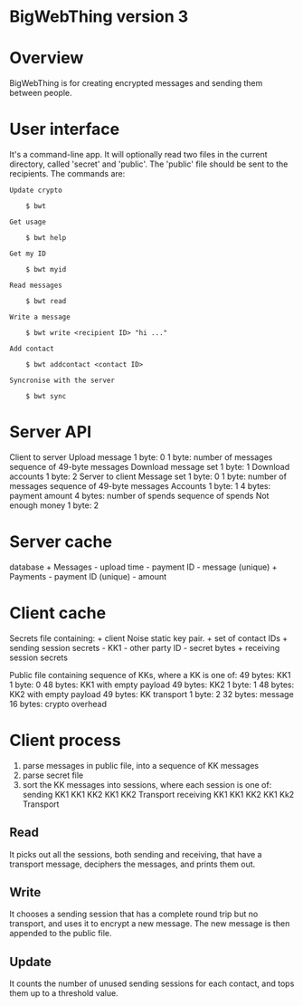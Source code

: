 BigWebThing version 3
=====================

# Overview

BigWebThing is for creating encrypted messages and sending them between people.

# User interface

It's a command-line app. It will optionally read two files in the current directory, called 'secret' and 'public'. The 'public' file should be sent to the recipients. The commands are:

    Update crypto

        $ bwt

    Get usage

        $ bwt help

    Get my ID

        $ bwt myid

    Read messages

        $ bwt read

    Write a message

        $ bwt write <recipient ID> "hi ..."

    Add contact

        $ bwt addcontact <contact ID>

    Syncronise with the server

        $ bwt sync

# Server API

Client to server
	Upload message
		1 byte: 0
		1 byte: number of messages
		sequence of 49-byte messages
	Download message set
		1 byte: 1
	Download accounts
		1 byte: 2
Server to client
	Message set
		1 byte: 0
		1 byte: number of messages
		sequence of 49-byte messages
	Accounts
		1 byte: 1
		4 bytes: payment amount
		4 bytes: number of spends
		sequence of spends
	Not enough money
		1 byte: 2

# Server cache

database
	+ Messages
		- upload time
		- payment ID
		- message (unique)
	+ Payments
		- payment ID (unique)
		- amount

# Client cache

Secrets file containing:
	+ client Noise static key pair.
	+ set of contact IDs
	+ sending session secrets
		- KK1
		- other party ID
		- secret bytes
	+ receiving session secrets

Public file containing sequence of KKs, where a KK is one of:
	49 bytes: KK1
		1 byte: 0
		48 bytes: KK1 with empty payload
	49 bytes: KK2
		1 byte: 1
		48 bytes: KK2 with empty payload
	49 bytes: KK transport
		1 byte: 2
		32 bytes: message
		16 bytes: crypto overhead

# Client process

1. parse messages in public file, into a sequence of KK messages
2. parse secret file
3. sort the KK messages into sessions, where each session is one of:
	sending
		KK1
		KK1 KK2
		KK1 KK2 Transport
	receiving
		KK1
		KK1 KK2
		KK1 Kk2 Transport

## Read

It picks out all the sessions, both sending and receiving, that have a transport message, deciphers the messages, and prints them out.

## Write

It chooses a sending session that has a complete round trip but no transport, and uses it to encrypt a new message. The new message is then appended to the public file.

## Update

It counts the number of unused sending sessions for each contact, and tops them up to a threshold value.
